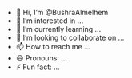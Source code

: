- 👋 Hi, I’m @BushraAlmelhem
- 👀 I’m interested in ...
- 🌱 I’m currently learning ...
- 💞️ I’m looking to collaborate on ...
- 📫 How to reach me ...
- 😄 Pronouns: ...
- ⚡ Fun fact: ...

<!---
BushraAlmelhem/BushraAlmelhem is a ✨ special ✨ repository because its `README.md` (this file) appears on your GitHub profile.
You can click the Preview link to take a look at your changes.
--->
